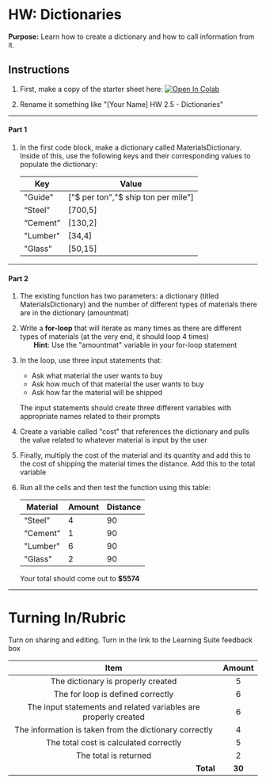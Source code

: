 #  HW: Dictionaries

**Purpose:** Learn how to create a dictionary and how to call information from it.

## Instructions
1. First, make a copy of the starter sheet here: <a href="https://colab.research.google.com/github/byu-cce270/content/blob/main/docs/unit2/dictionaries/Starter_Sheet_HW_Dictionaries.ipynb" target="_parent"><img src="https://colab.research.google.com/assets/colab-badge.svg" alt="Open In Colab"/></a>

2. Rename it something like "[Your Name] HW 2.5 - Dictionaries"

---

#### Part 1
1. In the first code block, make a dictionary called MaterialsDictionary. Inside of this, use the following keys and their corresponding values to populate the dictionary:

   | Key      | Value                                |
   |----------|--------------------------------------|
   | "Guide"  | ["$ per ton","$ ship ton per mile"]  |
   | “Steel”  | [700,5]                              |
   | “Cement” | [130,2]                              |
   | "Lumber" | [34,4]                               |
   | "Glass"  | [50,15]                              |

---

#### Part 2
1. The existing function has two parameters: a dictionary (titled MaterialsDictionary) and the number of different types of materials there are in the dictionary (amountmat)
2. Write a **for-loop** that will iterate as many times as there are different types of materials (at the very end, it should loop 4 times)
    <br>&nbsp;&nbsp;&nbsp;&nbsp;&nbsp;&nbsp;&nbsp;**Hint**: Use the "amountmat" variable in your for-loop statement</br>
3. In the loop, use three input statements that:
   
      - Ask what material the user wants to buy
      - Ask how much of that material the user wants to buy
      - Ask how far the material will be shipped
     
      The input statements should create three different variables with appropriate names related to their prompts

4. Create a variable called "cost" that references the dictionary and pulls the value related to whatever material is input by the user
5. Finally, multiply the cost of the material and its quantity and add this to the cost of shipping the material times the distance. Add this to the total variable
6. Run all the cells and then test the function using this table:
    
   | Material | Amount | Distance |
   |----------|--------|----------|
   | “Steel”  | 4      | 90       |
   | “Cement” | 1      | 90       |
   | "Lumber" | 6      | 90       |
   | "Glass"  | 2      | 90       |

   Your total should come out to **$5574**

---

# Turning In/Rubric

Turn on sharing and editing. Turn in the link to the Learning Suite feedback box

|                            **Item**                             | **Amount** |  
|:---------------------------------------------------------------:|:----------:|
|               The dictionary is properly created                |     5      |
|                The for loop is defined correctly                |     6      |
| The input statements and related variables are properly created |     6      |
|     The information is taken from the dictionary correctly      |     4      |
|             The total cost is calculated correctly              |     5      |
|                      The total is returned                      |     2      |
|         <div style="text-align: right">**Total**</div>          |   **30**   |
